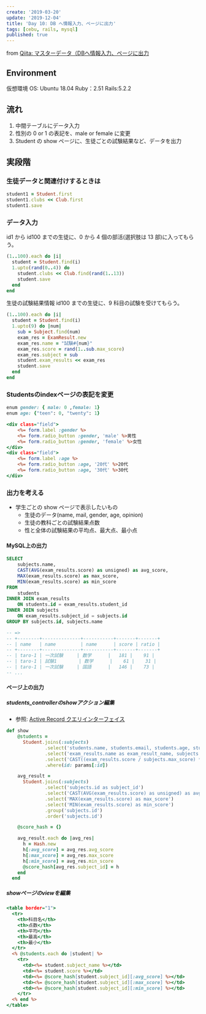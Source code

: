 ```yaml
---
create: '2019-03-20'
update: '2019-12-04'
title: 'Day 10: DB へ情報入力、ページに出力'
tags: [cebu, rails, mysql]
published: true
---
```


from [Qiita: マスターデータ（DBへ情報入力、ページに出力](https://qiita.com/OriverK/items/b7eae8f195d9d2111ea4)

## Environment

仮想環境 OS: Ubuntu 18.04
Ruby：2.51
Rails:5.2.2

## 流れ

1. 中間テーブルにデータ入力
2. 性別の 0 or 1 の表記を、male or female に変更
3. Student の show ページに、生徒ごとの試験結果など、データを出力

## 実段階

### 生徒データと関連付けするときは

```rb
student1 = Student.first
student1.clubs << Club.first
student1.save
```

### データ入力

id1 から id100 までの生徒に、0 から 4 個の部活(選択肢は 13 部)に入ってもらう。

```rb
(1..100).each do |i|
  student = Student.find(i)
  1.upto(rand(0..4)) do
    student.clubs << Club.find(rand(1..13))
    student.save
  end
end
```

生徒の試験結果情報
id100 までの生徒に、9 科目の試験を受けてもらう。

```rb
(1..100).each do |i|
  student = Student.find(i)
  1.upto(9) do |num|
    sub = Subject.find(num)
    exam_res = ExamResult.new
    exam_res.name = "試験#{num}"
    exam_res.score = rand(1..sub.max_score)
    exam_res.subject = sub
    student.exam_results << exam_res
    student.save
  end
end
```

### Studentsのindexページの表記を変更

```rb:app/models/studetns.rb
enum gender: { male: 0 ,female: 1}
enum age: {"teen": 0, "twenty": 1}
```

```rb:app/views/_form.html.erb
<div class="field">
    <%= form.label :gender %>
    <%= form.radio_button :gender, 'male' %>男性
    <%= form.radio_button :gender, 'female' %>女性
</div>
<div class="field">
    <%= form.label :age %>
    <%= form.radio_button :age, '20代' %>20代
    <%= form.radio_button :age, '30代' %>30代
</div>
```

### 出力を考える

- 学生ごとの show ページで表示したいもの
  - 生徒のデータ(name, mail, gender, age, opinion)
  - 生徒の教科ごとの試験結果点数
  - 性と全体の試験結果の平均点、最大点、最小点

#### MySQL上の出力

```sql
SELECT
    subjects.name,
    CAST(AVG(exam_results.score) as unsigned) as avg_score,
    MAX(exam_results.score) as max_score,
    MIN(exam_results.score) as min_score
FROM
    students
INNER JOIN exam_results
    ON students.id = exam_results.student_id
INNER JOIN subjects
    ON exam_results.subject_id = subjects.id
GROUP BY subjects.id, subjects.name

-- =>
-- +--------+--------------+-----------+-------+-------+
-- | name   | name         | name      | score | ratio |
-- +--------+--------------+-----------+-------+-------+
-- | taro-1 | 一次試験     | 数学      |   181 |    91 |
-- | taro-1 | 試験1        | 数学      |    61 |    31 |
-- | taro-1 | 一次試験     | 国語      |   146 |    73 |
-- ...
```

#### ページ上の出力

##### students_controllerのshowアクション編集

- 参照: [Active Record クエリインターフェイス](https://railsguides.jp/active_record_querying.html#%E3%83%87%E3%83%BC%E3%82%BF%E3%83%99%E3%83%BC%E3%82%B9%E3%81%8B%E3%82%89%E3%82%AA%E3%83%96%E3%82%B8%E3%82%A7%E3%82%AF%E3%83%88%E3%82%92%E5%8F%96%E3%82%8A%E5%87%BA%E3%81%99)

```rb:app/controllers/studetns_controller.rb
def show
    @students = 
      Student.joins(:subjects)
              .select('students.name, students.email, students.age, students.gender, students.opinion, subjects.id as subject_id')
              .select('exam_results.name as exam_result_name, subjects.name as subject_name, exam_results.score')
              .select('CAST((exam_results.score / subjects.max_score) * 100 as unsigned) as ratio')
              .where(id: params[:id])

    avg_result = 
      Student.joins(:subjects)
              .select('subjects.id as subject_id')
              .select('CAST(AVG(exam_results.score) as unsigned) as avg_score')
              .select('MAX(exam_results.score) as max_score')
              .select('MIN(exam_results.score) as min_score')
              .group('subjects.id')
              .order('subjects.id')

    @score_hash = {}

    avg_result.each do |avg_res|
      h = Hash.new
      h[:avg_score] = avg_res.avg_score
      h[:max_score] = avg_res.max_score
      h[:min_score] = avg_res.min_score                                                                                                                                     
      @score_hash[avg_res.subject_id] = h
    end
  end
```

##### showページのviewを編集

```rb:app/views/students/show.html.erb
<table border="1">
  <tr>
    <th>科目名</th>
    <th>点数</th>
    <th>平均</th>
    <th>最高</th>
    <th>最小</th>
  </tr>
  <% @students.each do |student| %>
    <tr>
      <td><%= student.subject_name %></td>
      <td><%= student.score %></td>
      <td><%= @score_hash[student.subject_id][:avg_score] %></td>
      <td><%= @score_hash[student.subject_id][:max_score] %></td>
      <td><%= @score_hash[student.subject_id][:min_score] %></td>
    </tr>              
  <% end %>
</table>
```
